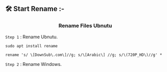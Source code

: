 ## 🛠️ Start Rename :-

<h3 align="center"> Rename Files Ubnutu </h3>

`Step 1` : Rename Ubnutu.

```
sudo apt install rename
```

```
rename 's/ \[DownSub\.com\]//g; s/\[Arabic\] //g; s/\(720P_HD\)//g' *
```

`Step 2` : Rename Windows.

```

```
